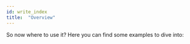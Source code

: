 ```yaml
---
id: write_index
title:  "Overview"
---
```


So now where to use it? Here you can find some examples to dive into:
